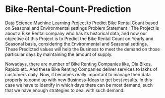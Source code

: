 # Bike-Rental-Count-Prediction
Data Science Machine Learning Project to Predict Bike Rental Count based on Seasonal and Environmental settings Problem Statement : The Project is about a Bike Rental company who has its historical data, and now our objective of this Project is to Predict the Bike Rental Count on Yearly and Seasonal basis, considering the Environmental and Seasonal settings. These Predicted values will help the Business to meet the demand on those particular days by maintaining the amount of supply. 

Nowadays, there are number of Bike Renting Companies like, Ola Bikes, Rapido etc. And these Bike Renting Companies deliver services to lakhs of customers daily. Now, it becomes really important to manage their data properly to come up with new Business-Ideas to get best results. In this case we have to identify in which days there can be most demand, such that we have enough strategies to deal with such demand.
